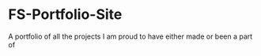 # FS-Portfolio-Site
A portfolio of all the projects I am proud to have either made or been a part of
